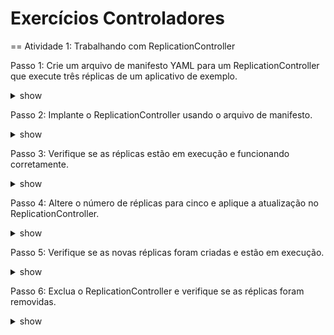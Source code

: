 # Exercícios Controladores

== Atividade 1: Trabalhando com ReplicationController

Passo 1: Crie um arquivo de manifesto YAML para um ReplicationController que execute três réplicas de um aplicativo de exemplo.

<details><summary>show</summary>
<p>

```yaml
apiVersion: v1
kind: ReplicationController
metadata:
  name: my-replication-controller
spec:
  replicas: 3
  selector:
    app: my-app
  template:
    metadata:
      labels:
        app: my-app
    spec:
      containers:
      - name: my-app-container
        image: nginx
```

</p>
</details>

Passo 2: Implante o ReplicationController usando o arquivo de manifesto.

<details><summary>show</summary>
<p>

```bash
kubectl apply -f replication-controller.yaml
```

</p>
</details>

Passo 3: Verifique se as réplicas estão em execução e funcionando corretamente.

<details><summary>show</summary>
<p>

```bash
kubectl get pods
```

</p>
</details>

Passo 4: Altere o número de réplicas para cinco e aplique a atualização no ReplicationController.

<details><summary>show</summary>
<p>

```yaml
apiVersion: v1
kind: ReplicationController
metadata:
  name: my-replication-controller
spec:
  replicas: 5
  selector:
    app: my-app
  template:
    metadata:
      labels:
        app: my-app
    spec:
      containers:
      - name: my-app-container
        image: nginx
```

```bash
kubectl apply -f replication-controller.yaml
```

</p>
</details>

Passo 5: Verifique se as novas réplicas foram criadas e estão em execução.

<details><summary>show</summary>
<p>

```bash
kubectl get pods
```

</p>
</details>

Passo 6: Exclua o ReplicationController e verifique se as réplicas foram removidas.

<details><summary>show</summary>
<p>

```bash
kubectl delete replicationcontroller my-replication-controller
kubectl get pods
```

</p>
</details>
